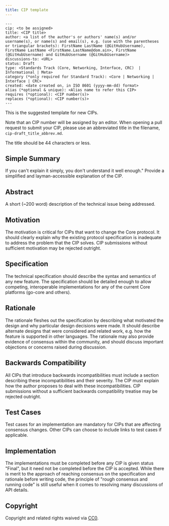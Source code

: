 ```yaml
---
title: CIP template
---
```


```
---
cip: <to be assigned>
title: <CIP title>
author: <a list of the author's or authors' name(s) and/or username(s), or name(s) and email(s), e.g. (use with the parentheses or triangular brackets): FirstName LastName (@GitHubUsername), FirstName LastName <FirstName.LastName@dom.ain>, FirstName (@GitHubUsername) and GitHubUsername (@GitHubUsername)>
discussions-to: <URL>
status: Draft
type: <Standards Track (Core, Networking, Interface, CRC)  | Informational | Meta>
category (*only required for Standard Track): <Core | Networking | Interface | CRC>
created: <date created on, in ISO 8601 (yyyy-mm-dd) format>
alias (*optional & unique): <Alias name to refer this CIP>
requires (*optional): <CIP number(s)>
replaces (*optional): <CIP number(s)>
---
```

This is the suggested template for new CIPs.

Note that an CIP number will be assigned by an editor. When opening a pull request to submit your CIP, please use an abbreviated title in the filename, `cip-draft_title_abbrev.md`.

The title should be 44 characters or less.

## Simple Summary
<!--"If you can't explain it simply, you don't understand it well enough." Provide a simplified and layman-accessible explanation of the CIP.-->
If you can't explain it simply, you don't understand it well enough." Provide a simplified and layman-accessible explanation of the CIP.

## Abstract
<!--A short (~200 word) description of the technical issue being addressed.-->
A short (~200 word) description of the technical issue being addressed.

## Motivation
<!--The motivation is critical for CIPs that want to change the Core protocol. It should clearly explain why the existing protocol specification is inadequate to address the problem that the CIP solves. CIP submissions without sufficient motivation may be rejected outright.-->
The motivation is critical for CIPs that want to change the Core protocol. It should clearly explain why the existing protocol specification is inadequate to address the problem that the CIP solves. CIP submissions without sufficient motivation may be rejected outright.

## Specification
<!--The technical specification should describe the syntax and semantics of any new feature. The specification should be detailed enough to allow competing, interoperable implementations for any of the current Core platforms (go-core and others).-->
The technical specification should describe the syntax and semantics of any new feature. The specification should be detailed enough to allow competing, interoperable implementations for any of the current Core platforms (go-core and others).

## Rationale
<!--The rationale fleshes out the specification by describing what motivated the design and why particular design decisions were made. It should describe alternate designs that were considered and related work, e.g. how the feature is supported in other languages. The rationale may also provide evidence of consensus within the community, and should discuss important objections or concerns raised during discussion.-->
The rationale fleshes out the specification by describing what motivated the design and why particular design decisions were made. It should describe alternate designs that were considered and related work, e.g. how the feature is supported in other languages. The rationale may also provide evidence of consensus within the community, and should discuss important objections or concerns raised during discussion.

## Backwards Compatibility
<!--All CIPs that introduce backwards incompatibilities must include a section describing these incompatibilities and their severity. The CIP must explain how the author proposes to deal with these incompatibilities. CIP submissions without a sufficient backwards compatibility treatise may be rejected outright.-->
All CIPs that introduce backwards incompatibilities must include a section describing these incompatibilities and their severity. The CIP must explain how the author proposes to deal with these incompatibilities. CIP submissions without a sufficient backwards compatibility treatise may be rejected outright.

## Test Cases
<!--Test cases for an implementation are mandatory for CIPs that are affecting consensus changes. Other CIPs can choose to include links to test cases if applicable.-->
Test cases for an implementation are mandatory for CIPs that are affecting consensus changes. Other CIPs can choose to include links to test cases if applicable.

## Implementation
<!--The implementations must be completed before any CIP is given status "Final", but it need not be completed before the CIP is accepted. While there is merit to the approach of reaching consensus on the specification and rationale before writing code, the principle of "rough consensus and running code" is still useful when it comes to resolving many discussions of API details.-->
The implementations must be completed before any CIP is given status "Final", but it need not be completed before the CIP is accepted. While there is merit to the approach of reaching consensus on the specification and rationale before writing code, the principle of "rough consensus and running code" is still useful when it comes to resolving many discussions of API details.

## Copyright
Copyright and related rights waived via [CC0](https://creativecommons.org/publicdomain/zero/1.0/).
